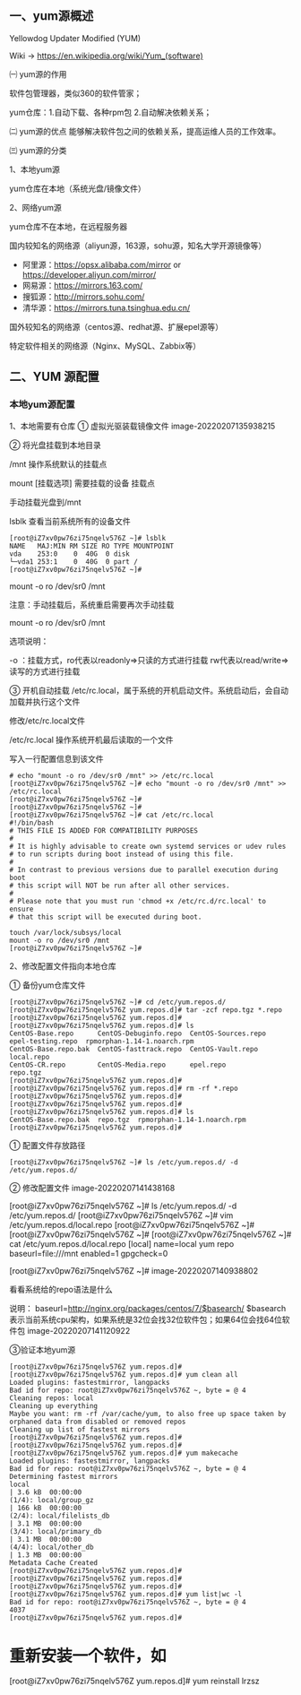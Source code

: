 ## 一、yum源概述

Yellowdog Updater Modified (YUM)  

Wiki -> <https://en.wikipedia.org/wiki/Yum_(software)>

㈠ yum源的作用

软件包管理器，类似360的软件管家；

yum仓库：1.自动下载、各种rpm包 2.自动解决依赖关系；

㈡ yum源的优点
能够解决软件包之间的依赖关系，提高运维人员的工作效率。

㈢ yum源的分类

1、本地yum源

yum仓库在本地（系统光盘/镜像文件）

2、网络yum源

yum仓库不在本地，在远程服务器

国内较知名的网络源（aliyun源，163源，sohu源，知名大学开源镜像等）

* 阿里源：<https://opsx.alibaba.com/mirror> or <https://developer.aliyun.com/mirror/>
* 网易源：<https://mirrors.163.com/>
* 搜狐源：<http://mirrors.sohu.com/>
* ​清华源：<https://mirrors.tuna.tsinghua.edu.cn/>

国外较知名的网络源（centos源、redhat源、扩展epel源等）

特定软件相关的网络源（Nginx、MySQL、Zabbix等）

## 二、YUM 源配置

### 本地yum源配置

1、本地需要有仓库
① 虚拟光驱装载镜像文件
image-20220207135938215

② 将光盘挂载到本地目录

/mnt    操作系统默认的挂载点

mount [挂载选项] 需要挂载的设备  挂载点

手动挂载光盘到/mnt

lsblk        查看当前系统所有的设备文件

```shell
[root@iZ7xv0pw76zi75nqelv576Z ~]# lsblk
NAME   MAJ:MIN RM SIZE RO TYPE MOUNTPOINT
vda    253:0    0  40G  0 disk
└─vda1 253:1    0  40G  0 part /
[root@iZ7xv0pw76zi75nqelv576Z ~]#

```

mount -o ro /dev/sr0 /mnt

注意：手动挂载后，系统重启需要再次手动挂载

mount -o ro /dev/sr0 /mnt

选项说明：

-o ：挂载方式，ro代表以readonly=>只读的方式进行挂载
              rw代表以read/write=>读写的方式进行挂载

③ 开机自动挂载
/etc/rc.local，属于系统的开机启动文件。系统启动后，会自动加载并执行这个文件

修改/etc/rc.local文件

/etc/rc.local    操作系统开机最后读取的一个文件

写入一行配置信息到该文件

```shell
# echo "mount -o ro /dev/sr0 /mnt" >> /etc/rc.local
[root@iZ7xv0pw76zi75nqelv576Z ~]# echo "mount -o ro /dev/sr0 /mnt" >> /etc/rc.local
[root@iZ7xv0pw76zi75nqelv576Z ~]# 
[root@iZ7xv0pw76zi75nqelv576Z ~]# 
[root@iZ7xv0pw76zi75nqelv576Z ~]# cat /etc/rc.local 
#!/bin/bash
# THIS FILE IS ADDED FOR COMPATIBILITY PURPOSES
#
# It is highly advisable to create own systemd services or udev rules
# to run scripts during boot instead of using this file.
#
# In contrast to previous versions due to parallel execution during boot
# this script will NOT be run after all other services.
#
# Please note that you must run 'chmod +x /etc/rc.d/rc.local' to ensure
# that this script will be executed during boot.

touch /var/lock/subsys/local
mount -o ro /dev/sr0 /mnt
[root@iZ7xv0pw76zi75nqelv576Z ~]#
```

2、修改配置文件指向本地仓库

① 备份yum仓库文件

```shell
[root@iZ7xv0pw76zi75nqelv576Z ~]# cd /etc/yum.repos.d/
[root@iZ7xv0pw76zi75nqelv576Z yum.repos.d]# tar -zcf repo.tgz *.repo
[root@iZ7xv0pw76zi75nqelv576Z yum.repos.d]# 
[root@iZ7xv0pw76zi75nqelv576Z yum.repos.d]# ls
CentOS-Base.repo      CentOS-Debuginfo.repo  CentOS-Sources.repo  epel-testing.repo  rpmorphan-1.14-1.noarch.rpm
CentOS-Base.repo.bak  CentOS-fasttrack.repo  CentOS-Vault.repo    local.repo
CentOS-CR.repo        CentOS-Media.repo      epel.repo            repo.tgz
[root@iZ7xv0pw76zi75nqelv576Z yum.repos.d]# 
[root@iZ7xv0pw76zi75nqelv576Z yum.repos.d]# rm -rf *.repo
[root@iZ7xv0pw76zi75nqelv576Z yum.repos.d]# 
[root@iZ7xv0pw76zi75nqelv576Z yum.repos.d]# 
[root@iZ7xv0pw76zi75nqelv576Z yum.repos.d]# ls
CentOS-Base.repo.bak  repo.tgz  rpmorphan-1.14-1.noarch.rpm
[root@iZ7xv0pw76zi75nqelv576Z yum.repos.d]#
```

① 配置文件存放路径

```shell
[root@iZ7xv0pw76zi75nqelv576Z ~]# ls /etc/yum.repos.d/ -d
/etc/yum.repos.d/
```

② 修改配置文件
image-20220207141438168

[root@iZ7xv0pw76zi75nqelv576Z ~]# ls /etc/yum.repos.d/ -d
/etc/yum.repos.d/
[root@iZ7xv0pw76zi75nqelv576Z ~]# vim /etc/yum.repos.d/local.repo
[root@iZ7xv0pw76zi75nqelv576Z ~]# 
[root@iZ7xv0pw76zi75nqelv576Z ~]# 
[root@iZ7xv0pw76zi75nqelv576Z ~]# cat  /etc/yum.repos.d/local.repo
[local]
name=local yum repo
baseurl=file:///mnt
enabled=1
gpgcheck=0

[root@iZ7xv0pw76zi75nqelv576Z ~]#
image-20220207140938802

看看系统给的repo语法是什么

说明：
baseurl=http://nginx.org/packages/centos/7/$basearch/
$basearch表示当前系统cpu架构，如果系统是32位会找32位软件包；如果64位会找64位软件包
image-20220207141120922

③验证本地yum源

```shell
[root@iZ7xv0pw76zi75nqelv576Z yum.repos.d]# 
[root@iZ7xv0pw76zi75nqelv576Z yum.repos.d]# yum clean all
Loaded plugins: fastestmirror, langpacks
Bad id for repo: root@iZ7xv0pw76zi75nqelv576Z ~, byte = @ 4
Cleaning repos: local
Cleaning up everything
Maybe you want: rm -rf /var/cache/yum, to also free up space taken by orphaned data from disabled or removed repos
Cleaning up list of fastest mirrors
[root@iZ7xv0pw76zi75nqelv576Z yum.repos.d]# 
[root@iZ7xv0pw76zi75nqelv576Z yum.repos.d]# 
[root@iZ7xv0pw76zi75nqelv576Z yum.repos.d]# yum makecache
Loaded plugins: fastestmirror, langpacks
Bad id for repo: root@iZ7xv0pw76zi75nqelv576Z ~, byte = @ 4
Determining fastest mirrors
local                                                                                                        | 3.6 kB  00:00:00     
(1/4): local/group_gz                                                                                        | 166 kB  00:00:00     
(2/4): local/filelists_db                                                                                    | 3.1 MB  00:00:00     
(3/4): local/primary_db                                                                                      | 3.1 MB  00:00:00     
(4/4): local/other_db                                                                                        | 1.3 MB  00:00:00     
Metadata Cache Created
[root@iZ7xv0pw76zi75nqelv576Z yum.repos.d]# 
[root@iZ7xv0pw76zi75nqelv576Z yum.repos.d]# 
[root@iZ7xv0pw76zi75nqelv576Z yum.repos.d]# 
[root@iZ7xv0pw76zi75nqelv576Z yum.repos.d]# yum list|wc -l
Bad id for repo: root@iZ7xv0pw76zi75nqelv576Z ~, byte = @ 4
4037
[root@iZ7xv0pw76zi75nqelv576Z yum.repos.d]# 
```


# 重新安装一个软件，如
[root@iZ7xv0pw76zi75nqelv576Z yum.repos.d]# yum reinstall lrzsz

